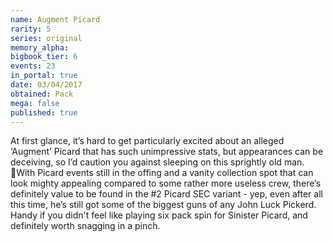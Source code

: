 ```yaml
---
name: Augment Picard
rarity: 5
series: original
memory_alpha:
bigbook_tier: 6
events: 23
in_portal: true
date: 03/04/2017
obtained: Pack
mega: false
published: true
---
```


At first glance, it’s hard to get particularly excited about an alleged ‘Augment’ Picard that has such unimpressive stats, but appearances can be deceiving, so I’d caution you against sleeping on this sprightly old man. With Picard events still in the offing and a vanity collection spot that can look mighty appealing compared to some rather more useless crew, there’s definitely value to be found in the #2 Picard SEC variant - yep, even after all this time, he’s still got some of the biggest guns of any John Luck Pickerd. Handy if you didn't feel like playing six pack spin for Sinister Picard, and definitely worth snagging in a pinch.
